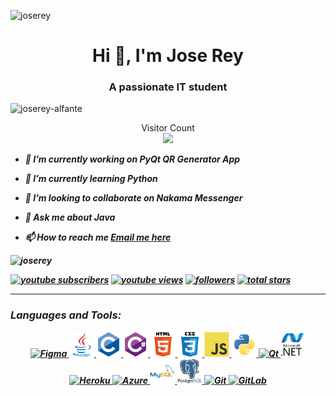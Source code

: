 ![joserey](https://res.cloudinary.com/dwqd0nals/image/upload/v1689432781/banner_eqkuhg.png)

###
<h1 align="center">Hi 👋, I'm Jose Rey</h1>
<h3 align="center">A passionate IT student</h3>

<p align="left"> <img src="https://komarev.com/ghpvc/?username=joserey-alfante&label=Profile%20views&color=0e75b6&style=flat" alt="joserey-alfante" /> </p>

<p align="center"> 
  Visitor Count<br> <b><i><b><i>
  <img src="https://profile-counter.glitch.me/joserey-alfante/count.svg" style="width: 180px;"/>
</p>

- 🔭 I’m currently working on **PyQt QR Generator App**

- 🌱 I’m currently learning **Python**

- 👯 I’m looking to collaborate on **Nakama Messenger**

- 💬 Ask me about **Java**

- 📫 How to reach me <a href="mailto:alfantejoserey@gmail.com">Email me here</a>



![joserey](https://media.giphy.com/media/qgQUggAC3Pfv687qPC/giphy.gif)
<p align="left">
      <a href="https://www.youtube.com/c/---?sub_confirmation=1">
         <img alt="youtube subscribers" title="Subscribe to my YouTube channel" src="https://custom-icon-badges.demolab.com/youtube/channel/subscribers/UCJY4OAnY89AVcrcc5EZRV9Q?color=%23E05D44&label=SUBSCRIBE&logo=video&logoColor=white&style=for-the-badge&labelColor=CE4630"/></a> 
      <a href="https://www.youtube.com/c/---">
         <img alt="youtube views" title="YouTube views" src="https://custom-icon-badges.demolab.com/youtube/channel/views/UCJY4OAnY89AVcrcc5EZRV9Q?color=%23E1AD0E&logo=eye&logoColor=white&style=for-the-badge&labelColor=C79600"/></a> 
      <a href="https://github.com/---?tab=followers">
         <img alt="followers" title="Follow me on Github" src="https://custom-icon-badges.demolab.com/github/followers/joserey-alfante?color=236ad3&labelColor=1155ba&style=for-the-badge&logo=person-add&label=Follow&logoColor=white"/></a>
      <a href="https://github.com/---?tab=repositories&sort=stargazers">
         <img alt="total stars" title="Total stars on GitHub" src="https://custom-icon-badges.demolab.com/github/stars/joserey-alfante?color=55960c&style=for-the-badge&labelColor=488207&logo=star"/></a>
   </p>
<hr>
<h3 align="left">Languages and Tools:</h3>
<p align="center">
  <a href="https://www.figma.com/" target="_blank" rel="noreferrer">
    <img src="https://www.vectorlogo.zone/logos/figma/figma-icon.svg" alt="Figma" width="40" height="40"/>
  </a>
  <a href="https://www.java.com" target="_blank" rel="noreferrer">
    <img src="https://raw.githubusercontent.com/devicons/devicon/master/icons/java/java-original.svg" alt="Java" width="40" height="40"/>
  </a>
  <a href="https://www.cprogramming.com/" target="_blank" rel="noreferrer">
    <img src="https://raw.githubusercontent.com/devicons/devicon/master/icons/c/c-original.svg" alt="C" width="40" height="40"/>
  </a>
  <a href="https://www.w3schools.com/cs/" target="_blank" rel="noreferrer">
    <img src="https://raw.githubusercontent.com/devicons/devicon/master/icons/csharp/csharp-original.svg" alt="C#" width="40" height="40"/>
  </a>
  <a href="https://www.w3.org/html/" target="_blank" rel="noreferrer">
    <img src="https://raw.githubusercontent.com/devicons/devicon/master/icons/html5/html5-original-wordmark.svg" alt="HTML5" width="40" height="40"/>
  </a>
  <a href="https://www.w3schools.com/css/" target="_blank" rel="noreferrer">
    <img src="https://raw.githubusercontent.com/devicons/devicon/master/icons/css3/css3-original-wordmark.svg" alt="CSS3" width="40" height="40"/>
  </a>
  <a href="https://developer.mozilla.org/en-US/docs/Web/JavaScript" target="_blank" rel="noreferrer">
    <img src="https://raw.githubusercontent.com/devicons/devicon/master/icons/javascript/javascript-original.svg" alt="JavaScript" width="40" height="40"/>
  </a>
  <a href="https://www.python.org" target="_blank" rel="noreferrer">
    <img src="https://raw.githubusercontent.com/devicons/devicon/master/icons/python/python-original.svg" alt="Python" width="40" height="40"/>
  </a>
  <a href="https://www.qt.io/" target="_blank" rel="noreferrer">
    <img src="https://upload.wikimedia.org/wikipedia/commons/0/0b/Qt_logo_2016.svg" alt="Qt" width="40" height="40"/>
  </a>
  <a href="https://dotnet.microsoft.com/" target="_blank" rel="noreferrer">
    <img src="https://raw.githubusercontent.com/devicons/devicon/master/icons/dot-net/dot-net-original-wordmark.svg" alt=".NET" width="40" height="40"/>
  </a>
  <a href="https://heroku.com" target="_blank" rel="noreferrer">
    <img src="https://www.vectorlogo.zone/logos/heroku/heroku-icon.svg" alt="Heroku" width="40" height="40"/>
  </a>
  <a href="https://azure.microsoft.com" target="_blank" rel="noreferrer">
    <img src="https://cdn.jsdelivr.net/gh/devicons/devicon/icons/azure/azure-original.svg" alt="Azure" width="40" height="40"/>
  </a>
  <a href="https://www.mysql.com/" target="_blank" rel="noreferrer">
    <img src="https://raw.githubusercontent.com/devicons/devicon/master/icons/mysql/mysql-original-wordmark.svg" alt="MySQL" width="40" height="40"/>
  </a>
  <a href="https://www.postgresql.org" target="_blank" rel="noreferrer">
    <img src="https://raw.githubusercontent.com/devicons/devicon/master/icons/postgresql/postgresql-original-wordmark.svg" alt="PostgreSQL" width="40" height="40"/>
  </a>
  <a href="https://git-scm.com/" target="_blank" rel="noreferrer">
    <img src="https://www.vectorlogo.zone/logos/git-scm/git-scm-icon.svg" alt="Git" width="40" height="40"/>
  </a>
  <a href="https://www.gitlab.com/" target="_blank" rel="noreferrer">
    <img src="https://cdn.jsdelivr.net/gh/devicons/devicon/icons/gitlab/gitlab-original.svg" alt="GitLab" width="40" height="40"/>
  </a>
</p>




